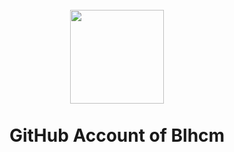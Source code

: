 <h1 align="center">
  <br>
  <a href="https://www.blhcm.top" alt="logo" ><img src="https://cdn.jsdelivr.net/gh/blhcm/blhcm/icon.png" width="150" /></a>
  <br><br>
  GitHub Account of Blhcm
  <br><br>
</h1>
